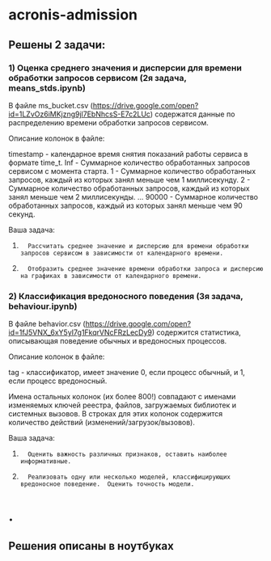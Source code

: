 # acronis-admission
 
## Решены 2 задачи:
### 1) Оценка среднего значения и дисперсии для времени обработки запросов сервисом (2я задача, means_stds.ipynb)
В файле ms_bucket.csv (https://drive.google.com/open?id=1LZvOz6iMKjzng9jl7EbNhcsS-E7c2LUc) содержатся данные по распределению времени обработки запросов сервисом.
 
Описание колонок в файле:
 
timestamp - календарное время снятия показаний работы сервиса в формате time_t.
Inf - Суммарное количество обработанных запросов сервисом с момента старта.
1 - Суммарное количество обработанных запросов, каждый из которых занял меньше чем 1 миллисекунду.
2 - Суммарное количество обработанных запросов, каждый из которых занял меньше чем 2 миллисекунды.
...
90000 - Суммарное количество обработанных запросов, каждый из которых занял меньше чем 90 секунд.
 
Ваша задача:
1.       Рассчитать среднее значение и дисперсию для времени обработки запросов сервисом в зависимости от календарного времени.
2.       Отобразить среднее значение времени обработки запроса и дисперсию на графиках в зависимости от календарного времени.

### 2) Классификация вредоносного поведения (3я задача, behaviour.ipynb)
В файле behavior.csv (https://drive.google.com/open?id=1fJ5VNX_6xY5yI7g1FkqrVNcFRzLecDy9) содержится статистика, описывающая поведение обычных и вредоносных процессов.
 
Описание колонок в файле:
 
tag - классификатор, имеет значение 0, если процесс обычный, и 1, если процесс вредоносный.
 
Имена остальных колонок (их более 800!) совпадают с именами изменяемых ключей реестра, файлов, загружаемых библиотек и системных вызовов.
В строках для этих колонок содержится количество действий (изменений/загрузок/вызовов).
 
Ваша задача:
1.       Оценить важность различных признаков, оставить наиболее информативные.
2.       Реализовать одну или несколько моделей, классифицирующих вредоносное поведение.  Оценить точность модели.

# .
## Решения описаны в ноутбуках
